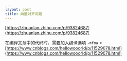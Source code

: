 ```yaml
---
layout: post
title: 向量对齐问题
---
```


[https://zhuanlan.zhihu.com/p/93824687](https://zhuanlan.zhihu.com/p/93824687)

在编译文章中的代码时，需要加入编译选项 `-mfma` < [https://www.cnblogs.com/hellowooorld/p/11529078.html](https://www.cnblogs.com/hellowooorld/p/11529078.html)

